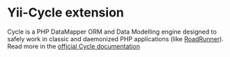 # Yii-Cycle extension

Cycle is a PHP DataMapper ORM and Data Modelling engine designed to safely work
in classic and daemonized PHP applications
(like [RoadRunner](https://github.com/spiral/roadrunner)).\
Read more in the [official Cycle documentation](https://github.com/cycle/docs)
